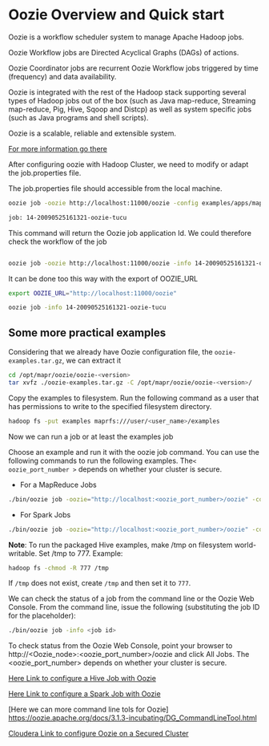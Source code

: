 # Oozie Overview and Quick start


Oozie is a workflow scheduler system to manage Apache Hadoop jobs.

Oozie Workflow jobs are Directed Acyclical Graphs (DAGs) of actions.

Oozie Coordinator jobs are recurrent Oozie Workflow jobs triggered by time (frequency) and data availability.

Oozie is integrated with the rest of the Hadoop stack supporting several types of Hadoop jobs out of the box (such as Java map-reduce, Streaming map-reduce, Pig, Hive, Sqoop and Distcp) as well as system specific jobs (such as Java programs and shell scripts).

Oozie is a scalable, reliable and extensible system.

[For more information go there](https://oozie.apache.org/)

After configuring oozie with Hadoop Cluster, we need to modify or adapt the job.properties file.

The job.properties  file should accessible from the local machine.

```bash
oozie job -oozie http://localhost:11000/oozie -config examples/apps/map-reduce/job.properties -run

job: 14-20090525161321-oozie-tucu
```

This command will return the Oozie job application Id. We could therefore check the workflow of the job


```bash

oozie job -oozie http://localhost:11000/oozie -info 14-20090525161321-oozie-tucu
```

It can be done too this way with the export of OOZIE_URL

```bash
export OOZIE_URL="http://localhost:11000/oozie"

oozie job -info 14-20090525161321-oozie-tucu
```


## Some more practical examples

Considering that we already have Oozie configuration file, the `oozie-examples.tar.gz`, we can extract it

```bash
cd /opt/mapr/oozie/oozie-<version>
tar xvfz ./oozie-examples.tar.gz -C /opt/mapr/oozie/oozie-<version>/
```

Copy the examples to filesystem. Run the following command as a user that has permissions to write to the specified filesystem directory.

```bash
hadoop fs -put examples maprfs:///user/<user_name>/examples
```

Now we can run a job or at least the examples job

Choose an example and run it with the oozie job command. 
You can use the following commands to run the following examples. The``< oozie_port_number >`` depends on whether your cluster is secure.
* For a MapReduce Jobs

```bash
./bin/oozie job -oozie="http://localhost:<oozie_port_number>/oozie" -config ./examples/apps/map-reduce/job.properties -run
```

* For Spark Jobs
```bash
./bin/oozie job -oozie="http://localhost:<oozie_port_number>/oozie" -config ./examples/apps/spark/job.properties -run
```


**Note**: To run the packaged Hive examples, make /tmp on filesystem world-writable. Set /tmp to 777. Example:
```bash
hadoop fs -chmod -R 777 /tmp
```
If ``/tmp`` does not exist, create ``/tmp`` and then set it to ``777``.


We can check the status of a job from the command line or the Oozie Web Console.
From the command line, issue the following (substituting the job ID for the <job id> placeholder):

```bash
./bin/oozie job -info <job id>
```
To check status from the Oozie Web Console, point your browser to http://<Oozie_node>:<oozie_port_number>/oozie and click All Jobs. The <oozie_port_number> depends on whether your cluster is secure.


[Here Link to configure a Hive Job with Oozie](https://docs.datafabric.hpe.com/62/Oozie/RunHiveJobswithOozie.html)


[Here Link to configure a Spark Job with Oozie](https://docs.datafabric.hpe.com/62/Oozie/RunSparkJobswithOozie.html)


[Here we can more command line tols for Oozie] https://oozie.apache.org/docs/3.1.3-incubating/DG_CommandLineTool.html


[Cloudera Link to configure Oozie on a Secured Cluster](https://docs.cloudera.com/runtime/7.2.8/configuring-oozie/oozie-managing-hadoop-jobs.pdf)

